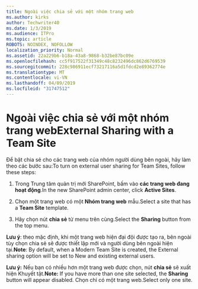 ```yaml
---
title: Ngoài việc chia sẻ với một nhóm trang web
ms.author: kirks
author: Techwriter40
ms.date: 1/3/2019
ms.audience: ITPro
ms.topic: article
ROBOTS: NOINDEX, NOFOLLOW
localization_priority: Normal
ms.assetid: 22a229b6-b18a-43a8-9868-b32be87bc09e
ms.openlocfilehash: cc5f917522f31349c48c8232496dc862d6769539
ms.sourcegitcommit: 228c986911ecf73217116a5d1fdcd2e89362774e
ms.translationtype: MT
ms.contentlocale: vi-VN
ms.lasthandoff: 04/09/2019
ms.locfileid: "31747512"
---
```

# <a name="external-sharing-with-a-team-site"></a><span data-ttu-id="c4f11-102">Ngoài việc chia sẻ với một nhóm trang web</span><span class="sxs-lookup"><span data-stu-id="c4f11-102">External Sharing with a Team Site</span></span>

<span data-ttu-id="c4f11-103">Để bật chia sẻ cho các trang web của nhóm người dùng bên ngoài, hãy làm theo các bước sau:</span><span class="sxs-lookup"><span data-stu-id="c4f11-103">To turn on external user sharing for Team Sites, follow these steps:</span></span> 
  
1. <span data-ttu-id="c4f11-104">Trong Trung tâm quản trị mới SharePoint, bấm vào **các trang web đang hoạt động**.</span><span class="sxs-lookup"><span data-stu-id="c4f11-104">In the new SharePoint admin center, click **Active Sites**.</span></span>
  
2. <span data-ttu-id="c4f11-105">Chọn một trang web có một **Nhóm trang web** mẫu.</span><span class="sxs-lookup"><span data-stu-id="c4f11-105">Select a site that has a **Team Site** template.</span></span> 
  
3. <span data-ttu-id="c4f11-106">Hãy chọn nút **chia sẻ** từ menu trên cùng.</span><span class="sxs-lookup"><span data-stu-id="c4f11-106">Select the **Sharing** button from the top menu.</span></span> 
  
 <span data-ttu-id="c4f11-107">**Lưu ý**: theo mặc định, khi một trang web hiện đại đội được tạo ra, bên ngoài tùy chọn chia sẻ sẽ được thiết lập mới và người dùng bên ngoài hiện tại.</span><span class="sxs-lookup"><span data-stu-id="c4f11-107">**Note**: By default, when a Modern Team Site is created, the External sharing option will be set to New and existing external users.</span></span> 
  
 <span data-ttu-id="c4f11-108">**Lưu ý:** Nếu bạn có nhiều hơn một trang web được chọn, nút **chia sẻ** sẽ xuất hiện Khuyết tật.</span><span class="sxs-lookup"><span data-stu-id="c4f11-108">**Note:** If you have more than one site selected, the **Sharing** button will appear disabled.</span></span> <span data-ttu-id="c4f11-109">Chọn chỉ có một trang web.</span><span class="sxs-lookup"><span data-stu-id="c4f11-109">Select only one site.</span></span> 
  

